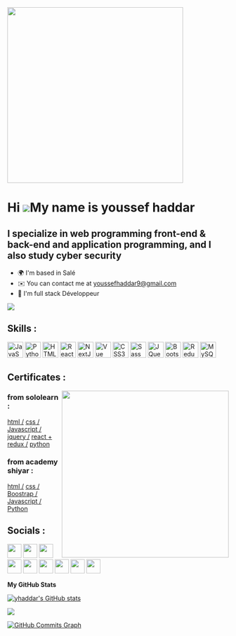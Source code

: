 <img src="https://i.imgur.com/8MupZHY.gif" width="400" />

Hi ![](https://user-images.githubusercontent.com/18350557/176309783-0785949b-9127-417c-8b55-ab5a4333674e.gif)My name is youssef haddar
======================================================================================================================================

I specialize in web programming front-end & back-end and application programming, and I also study cyber security
-----------------------------------------------------------------------------------------------------------------

* 🌍  I'm based in Salé
* ✉️  You can contact me at [youssefhaddar9@gmail.com](mailto:youssefhaddar9@gmail.com)
* 🧠  I'm full stack Développeur 

<a href="https://www.github.com/yhaddar" target="_blank" rel="noreferrer"><img
src="https://img.shields.io/github/followers/yhaddar?logo=github&style=for-the-badge&color=0891b2&labelColor=1c1917" /></a>
<h2> Skills :</h2>
<p align="left">
<a href="https://developer.mozilla.org/en-US/docs/Web/JavaScript" target="_blank" rel="noreferrer"><img src="https://raw.githubusercontent.com/danielcranney/readme-generator/main/public/icons/skills/javascript-colored.svg" width="36" height="36" alt="JavaScript" /></a>
<a href="https://www.python.org/" target="_blank" rel="noreferrer"><img src="https://raw.githubusercontent.com/danielcranney/readme-generator/main/public/icons/skills/python-colored.svg" width="36" height="36" alt="Python" /></a>
<a href="https://developer.mozilla.org/en-US/docs/Glossary/HTML5" target="_blank" rel="noreferrer"><img src="https://raw.githubusercontent.com/danielcranney/readme-generator/main/public/icons/skills/html5-colored.svg" width="36" height="36" alt="HTML5" /></a>
<a href="https://reactjs.org/" target="_blank" rel="noreferrer"><img src="https://raw.githubusercontent.com/danielcranney/readme-generator/main/public/icons/skills/react-colored.svg" width="36" height="36" alt="React" /></a>
<a href="https://nextjs.org/docs" target="_blank" rel="noreferrer"><img src="https://raw.githubusercontent.com/danielcranney/readme-generator/main/public/icons/skills/nextjs-colored.svg" width="36" height="36" alt="NextJs" /></a>
<a href="https://vuejs.org/" target="_blank" rel="noreferrer"><img src="https://raw.githubusercontent.com/danielcranney/readme-generator/main/public/icons/skills/vuejs-colored.svg" width="36" height="36" alt="Vue" /></a>
<a href="https://www.w3.org/TR/CSS/#css" target="_blank" rel="noreferrer"><img src="https://raw.githubusercontent.com/danielcranney/readme-generator/main/public/icons/skills/css3-colored.svg" width="36" height="36" alt="CSS3" /></a>
<a href="https://sass-lang.com/" target="_blank" rel="noreferrer"><img src="https://raw.githubusercontent.com/danielcranney/readme-generator/main/public/icons/skills/sass-colored.svg" width="36" height="36" alt="Sass" /></a>
<a href="https://jquery.com/" target="_blank" rel="noreferrer"><img src="https://raw.githubusercontent.com/danielcranney/readme-generator/main/public/icons/skills/jquery-colored.svg" width="36" height="36" alt="JQuery" /></a>
<a href="https://getbootstrap.com/" target="_blank" rel="noreferrer"><img src="https://raw.githubusercontent.com/danielcranney/readme-generator/main/public/icons/skills/bootstrap-colored.svg" width="36" height="36" alt="Bootstrap" /></a>
<a href="https://redux.js.org/" target="_blank" rel="noreferrer"><img src="https://raw.githubusercontent.com/danielcranney/readme-generator/main/public/icons/skills/redux-colored.svg" width="36" height="36" alt="Redux" /></a>
<a href="https://www.mysql.com/" target="_blank" rel="noreferrer"><img src="https://raw.githubusercontent.com/danielcranney/readme-generator/main/public/icons/skills/mysql-colored.svg" width="36" height="36" alt="MySQL" /></a>
</p>
 <h2> Certificates :</h2>
 <p><img src="https://cdn.dribbble.com/users/1162077/screenshots/3848914/programmer.gif" width="380" align="right" />
 <h3>from sololearn :</h3>
 <p align="left">
<a href="https://www.sololearn.com/Certificate/1014-23044057/jpg/" target="_blank" rel="noreferrer">html /</a>
<a href="https://www.sololearn.com/Certificate/1023-23044057/jpg/" target="_blank" rel="noreferrer">css /</a>
<a href="" target="_blank" rel="noreferrer">Javascript /</a>
<a href="https://www.sololearn.com/Certificate/1082-23044057/jpg/" target="_blank" rel="noreferrer">jquery /</a>
<a href="https://www.sololearn.com/Certificate/CT-ZXBE6EKN/pdf" target="_blank" rel="noreferrer">react + redux /</a>
<a href="" target="_blank" rel="noreferrer">python</a>
</p>
<h3>from academy shiyar :</h3>
<p align="left">
<a href="https://academy.codershiyar.com/student/diploma_page.php">html /</a>
<a href="https://academy.codershiyar.com/student/diploma_page.php">css /</a>
<a href="" target="_blank" rel="noreferrer">Boostrap /</a>
<a href="">Javascript /</a>
<a href="" target="_blank" rel="noreferrer">Python</a>
</p>
 <h2> Socials :</h2>
<p align="left"> <a href="https://www.behance.com/youssefhaddar" target="_blank" rel="noreferrer"><img src="https://raw.githubusercontent.com/danielcranney/readme-generator/main/public/icons/socials/behance.svg" width="32" height="32" /></a> <a href="https://www.codepen.io/yhaddar" target="_blank" rel="noreferrer"><img src="https://raw.githubusercontent.com/danielcranney/readme-generator/main/public/icons/socials/codepen.svg" width="32" height="32" /></a> <a href="https://discord.com/users/y_haddar" target="_blank" rel="noreferrer"><img src="https://raw.githubusercontent.com/danielcranney/readme-generator/main/public/icons/socials/discord.svg" width="32" height="32" /></a> <a href="https://www.dribbble.com/yhaddar03" target="_blank" rel="noreferrer"><img src="https://raw.githubusercontent.com/danielcranney/readme-generator/main/public/icons/socials/dribbble.svg" width="32" height="32" /></a> <a href="https://www.facebook.com/youssef.haddar.73" target="_blank" rel="noreferrer"><img src="https://raw.githubusercontent.com/danielcranney/readme-generator/main/public/icons/socials/facebook.svg" width="32" height="32" /></a> <a href="https://www.github.com/yhaddar" target="_blank" rel="noreferrer"><img src="https://raw.githubusercontent.com/danielcranney/readme-generator/main/public/icons/socials/github.svg" width="32" height="32" /></a> <a href="http://www.instagram.com/_yussef_h1/?hl=fr" target="_blank" rel="noreferrer"><img src="https://raw.githubusercontent.com/danielcranney/readme-generator/main/public/icons/socials/instagram.svg" width="32" height="32" /></a> <a href="https://www.linkedin.com/in/youssef-haddar-b27766220/" target="_blank" rel="noreferrer"><img src="https://raw.githubusercontent.com/danielcranney/readme-generator/main/public/icons/socials/linkedin.svg" width="32" height="32" /></a> <a href="https://www.twitter.com/y_haddar" target="_blank" rel="noreferrer"><img src="https://raw.githubusercontent.com/danielcranney/readme-generator/main/public/icons/socials/twitter.svg" width="32" height="32" /></a></p>

<b>My GitHub Stats</b>

<a href="http://www.github.com/yhaddar"><img src="https://github-readme-stats.vercel.app/api?username=yhaddar&show_icons=true&hide=&count_private=true&title_color=0891b2&text_color=ffffff&icon_color=0891b2&bg_color=1c1917&hide_border=true&show_icons=true" alt="yhaddar's GitHub stats" /></a>

<a href="http://www.github.com/yhaddar"><img src="https://github-readme-streak-stats.herokuapp.com/?user=yhaddar&stroke=ffffff&background=1c1917&ring=0891b2&fire=0891b2&currStreakNum=ffffff&currStreakLabel=0891b2&sideNums=ffffff&sideLabels=ffffff&dates=ffffff&hide_border=true" /></a>

<a href="http://www.github.com/yhaddar"><img src="https://activity-graph.herokuapp.com/graph?username=yhaddar&bg_color=1c1917&color=ffffff&line=0891b2&point=ffffff&area_color=1c1917&area=true&hide_border=true&custom_title=GitHub%20Commits%20Graph" alt="GitHub Commits Graph" /></a>
